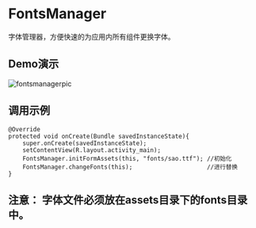 # FontsManager
字体管理器，方便快速的为应用内所有组件更换字体。

## Demo演示
![fontsmanagerpic](https://github.com/GcsSloop/AndroidFontsManager/blob/master/Pic/fontsmanagerdemo.gif)

## 调用示例
	@Override
	protected void onCreate(Bundle savedInstanceState){
		super.onCreate(savedInstanceState);
		setContentView(R.layout.activity_main);
		FontsManager.initFormAssets(this, "fonts/sao.ttf");	//初始化
		FontsManager.changeFonts(this);						//进行替换
	}
## 注意： 字体文件必须放在assets目录下的fonts目录中。

